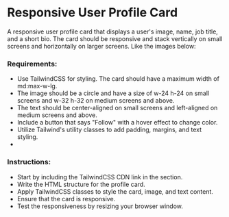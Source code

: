 # Responsive User Profile Card

A responsive user profile card that displays a user's image, name, job title, and a short bio. The card should be responsive and stack vertically on small screens and horizontally on larger screens. Like the images below: 

### Requirements:

- Use TailwindCSS for styling.
The card should have a maximum width of md:max-w-lg.
- The image should be a circle and have a size of w-24 h-24 on small screens and w-32 h-32 on medium screens and above.
- The text should be center-aligned on small screens and left-aligned on medium screens and above.
- Include a button that says "Follow" with a hover effect to change color.
- Utilize Tailwind's utility classes to add padding, margins, and text styling.
- 
### Instructions:

- Start by including the TailwindCSS CDN link in the <head> section.
- Write the HTML structure for the profile card.
- Apply TailwindCSS classes to style the card, image, and text content.
- Ensure that the card is responsive.
- Test the responsiveness by resizing your browser window.
